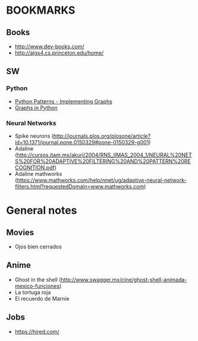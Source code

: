 # BOOKMARKS 

## Books
* http://www.dev-books.com/
* http://algs4.cs.princeton.edu/home/

## SW
### Python
* [Python Patterns - Implementing Graphs](https://www.python.org/doc/essays/graphs/)
* [Graphs in Python](http://www.python-course.eu/graphs_python.php)

### Neural Networks
* Spike neurons (http://journals.plos.org/plosone/article?id=10.1371/journal.pone.0150329#pone-0150329-g001)
* Adaline (http://cursos.itam.mx/akuri/2004/RNS_IIMAS_2004_1/NEURAL%20NETS%20FOR%20ADAPTIVE%20FILTERING%20AND%20PATTERN%20RECOGNITION.pdf)
* Adaline mathworks (https://www.mathworks.com/help/nnet/ug/adaptive-neural-network-filters.html?requestedDomain=www.mathworks.com)

# General notes
## Movies
* Ojos bien cerrados

## Anime
* Ghost in the shell (http://www.swagger.mx/cine/ghost-shell-animada-mexico-funciones)
* La tortuga roja
* El recuerdo de Marnie

## Jobs
* https://hired.com/
